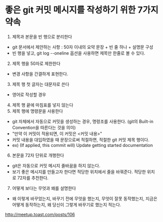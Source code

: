 # 좋은 git 커밋 메시지를 작성하기 위한 7가지 약속
1. 제목과 본문을 빈 행으로 분리한다
- git 문서에서 제안하는 사항 : 50자 이내의 요약 문장 + 빈 줄 하나 + 설명문 구성
- 빈 행을 넣고, git log --oneline 옵션을 사용하면 제목만 한줄로 볼 수 있다.
2. 제목 행을 50자로 제한한다
- 변경 사항을 간결하게 표현한다.
3. 제목 행 첫 글자는 대문자로 쓴다
- 영어로 작성할 경우
4. 제목 행 끝에 마침표를 넣지 않는다
5. 제목 행에 명령문을 사용한다
- git 자체에서 자동으로 커밋을 생성하는 경우, 명령조를 사용한다. (git의 Built-in Convention을 따른다는 것을 의미)
- "만약 이 커밋이 적용되면, 이 커밋은 <커밋 내용>"
- 커밋 내용을 대입하였을 때 문장으로써 적절하면, 적절한 git 커밋 제목 행이다.
- ex) (If applied, this commit will) Update getting started documentation
6. 본문을 72자 단위로 개행한다
- git은 자동으로 커밋 메시지 줄바꿈을 하지 않는다.
- 보기 좋은 메시지를 만들고자 한다면 적당한 위치에서 줄을 바꿔준다. 적당한 위치로 72자를 추천한다.
7. 어떻게 보다는 무엇과 왜를 설명한다
- 왜 이렇게 바꾸었는지, 바꾸기 전에 무엇을 했는지, 무엇이 잘못 동작했는지, 지금은 어떻게 동작하는지, 왜 당신이 그렇게 바꾸기로 했는지 적는다.

http://meetup.toast.com/posts/106